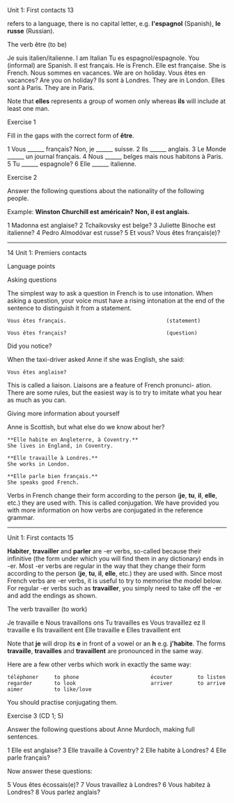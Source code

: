 Unit 1: First contacts                                                                      13

refers to a language, there is no capital letter, e.g. **l'espagnol**
(Spanish), **le russe** (Russian).

The verb être (to be)

Je suis italien/italienne.                       I am Italian
Tu es espagnol/espagnole.                       You (informal) are Spanish.
Il est français.                                He is French.
Elle est française.                             She is French.
Nous sommes en vacances.                        We are on holiday.
Vous êtes en vacances?                          Are you on holiday?
Ils sont à Londres.                             They are in London.
Elles sont à Paris.                             They are in Paris.

Note that **elles** represents a group of women only whereas
**ils** will include at least one man.

Exercise 1

Fill in the gaps with the correct form of **être**.

1 Vous ______ français? Non, je ______ suisse.
2 Ils ______ anglais.
3 Le Monde ______ un journal français.
4 Nous ______ belges mais nous habitons à Paris.
5 Tu ______ espagnole?
6 Elle ______ italienne.

Exercise 2

Answer the following questions about the nationality of the
following people.

Example: **Winston Churchill est américain?**
          **Non, il est anglais.**

1 Madonna est anglaise?
2 Tchaikovsky est belge?
3 Juliette Binoche est italienne?
4 Pedro Almodóvar est russe?
5 Et vous? Vous êtes français(e)?

***

14                                                                    Unit 1: Premiers contacts

Language points

Asking questions

The simplest way to ask a question in French is to use intonation.
When asking a question, your voice must have a rising intonation
at the end of the sentence to distinguish it from a statement.

    Vous êtes français.                                (statement)

    Vous êtes français?                                (question)

Did you notice?

When the taxi-driver asked Anne if she was English, she said:

    Vous êtes anglaise?

This is called a liaison. Liaisons are a feature of French pronunci-
ation. There are some rules, but the easiest way is to try to imitate
what you hear as much as you can.

Giving more information about
yourself

Anne is Scottish, but what else do we know about her?

    **Elle habite en Angleterre, à Coventry.**
    She lives in England, in Coventry.

    **Elle travaille à Londres.**
    She works in London.

    **Elle parle bien français.**
    She speaks good French.

Verbs in French change their form according to the person (**je**, **tu**,
**il**, **elle**, etc.) they are used with. This is called conjugation. We have
provided you with more information on how verbs are conjugated
in the reference grammar.

***

Unit 1: First contacts                                                                      15

**Habiter**, **travailler** and **parler** are -er verbs, so-called because
their infinitive (the form under which you will find them in any
dictionary) ends in -er. Most -er verbs are regular in the way that
they change their form according to the person (**je**, **tu**, **il**, **elle**, etc.)
they are used with. Since most French verbs are -er verbs, it is
useful to try to memorise the model below. For regular -er verbs
such as **travailler**, you simply need to take off the -er and add the
endings as shown.

The verb travailler (to work)

Je travaille     e                               Nous travaillons     ons
Tu travailles    es                              Vous travaillez      ez
Il travaille     e                               Ils travaillent      ent
Elle travaille   e                               Elles travaillent    ent

Note that **je** will drop its **e** in front of a vowel or an **h** e.g.
**j'habite**. The forms **travaille**, **travailles** and **travaillent** are
pronounced in the same way.

Here are a few other verbs which work in exactly the same way:

    téléphoner     to phone                       écouter        to listen
    regarder       to look                        arriver        to arrive
    aimer          to like/love

You should practise conjugating them.

Exercise 3      (CD 1; 5)

Answer the following questions about Anne Murdoch, making full
sentences.

1 Elle est anglaise?                         3 Elle travaille à Coventry?
2 Elle habite à Londres?                     4 Elle parle français?

Now answer these questions:

5 Vous êtes écossais(e)?                     7 Vous travaillez à Londres?
6 Vous habitez à Londres?                    8 Vous parlez anglais?